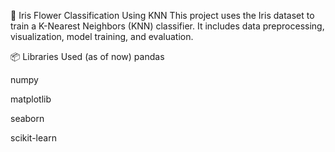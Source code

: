 🌸 Iris Flower Classification Using KNN
This project uses the Iris dataset to train a K-Nearest Neighbors (KNN) classifier. It includes data preprocessing, visualization, model training, and evaluation.

📦 Libraries Used (as of now)
pandas

numpy

matplotlib

seaborn

scikit-learn

